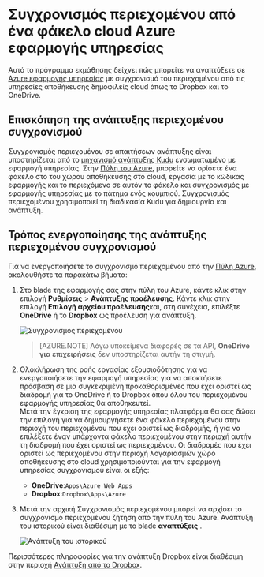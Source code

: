 <properties
    pageTitle="Συγχρονισμός περιεχομένου από ένα φάκελο cloud Azure εφαρμογής υπηρεσίας"
    description="Μάθετε πώς μπορείτε να αναπτύξετε την εφαρμογή σας σε Azure εφαρμογής υπηρεσίας μέσω του συγχρονισμού περιεχομένου από ένα φάκελο cloud."
    services="app-service"
    documentationCenter=""
    authors="dariagrigoriu"
    manager="wpickett"
    editor="mollybos"/>

<tags
    ms.service="app-service"
    ms.workload="na"
    ms.tgt_pltfrm="na"
    ms.devlang="na"
    ms.topic="article"
    ms.date="06/13/2016"
    ms.author="dariagrigoriu"/>
    
# <a name="sync-content-from-a-cloud-folder-to-azure-app-service"></a>Συγχρονισμός περιεχομένου από ένα φάκελο cloud Azure εφαρμογής υπηρεσίας

Αυτό το πρόγραμμα εκμάθησης δείχνει πώς μπορείτε να αναπτύξετε σε [Azure εφαρμογής υπηρεσίας](http://go.microsoft.com/fwlink/?LinkId=529714) με συγχρονισμό του περιεχομένου από τις υπηρεσίες αποθήκευσης δημοφιλείς cloud όπως το Dropbox και το OneDrive. 

## <a name="overview"></a>Επισκόπηση της ανάπτυξης περιεχομένου συγχρονισμού

Συγχρονισμός περιεχομένου σε απαιτήσεων ανάπτυξης είναι υποστηρίζεται από το [μηχανισμό ανάπτυξης Kudu](https://github.com/projectkudu/kudu/wiki) ενσωματωμένο με εφαρμογή υπηρεσίας. Στην [Πύλη του Azure](https://portal.azure.com), μπορείτε να ορίσετε ένα φάκελο στο του χώρου αποθήκευσης στο cloud, εργασία με το κώδικας εφαρμογής και το περιεχόμενο σε αυτόν το φάκελο και συγχρονισμός με εφαρμογής υπηρεσίας με το πάτημα ενός κουμπιού. Συγχρονισμός περιεχομένου χρησιμοποιεί τη διαδικασία Kudu για δημιουργία και ανάπτυξη. 
    
## <a name="contentsync"></a>Τρόπος ενεργοποίησης της ανάπτυξης περιεχομένου συγχρονισμού
Για να ενεργοποιήσετε το συγχρονισμό περιεχομένου από την [Πύλη Azure](https://portal.azure.com), ακολουθήστε τα παρακάτω βήματα:

1. Στο blade της εφαρμογής σας στην πύλη του Azure, κάντε κλικ στην επιλογή **Ρυθμίσεις** > **Ανάπτυξης προέλευσης**. Κάντε κλικ στην επιλογή **Επιλογή αρχείου προέλευσης**και, στη συνέχεια, επιλέξτε **OneDrive** ή το **Dropbox** ως προέλευση για ανάπτυξη. 

    ![Συγχρονισμός περιεχομένου](./media/app-service-deploy-content-sync/deployment_source.png)

    >[AZURE.NOTE] Λόγω υποκείμενα διαφορές σε τα API, **OneDrive για επιχειρήσεις** δεν υποστηρίζεται αυτήν τη στιγμή. 

2. Ολοκλήρωση της ροής εργασίας εξουσιοδότησης για να ενεργοποιήσετε την εφαρμογή υπηρεσίας για να αποκτήσετε πρόσβαση σε μια συγκεκριμένη προκαθορισμένες που έχει οριστεί ως διαδρομή για το OneDrive ή το Dropbox όπου όλου του περιεχομένου εφαρμογής υπηρεσίας θα αποθηκευτεί.  
    Μετά την έγκριση της εφαρμογής υπηρεσίας πλατφόρμα θα σας δώσει την επιλογή για να δημιουργήσετε ένα φάκελο περιεχομένου στην περιοχή του περιεχομένου που έχει οριστεί ως διαδρομής, ή για να επιλέξετε έναν υπάρχοντα φάκελο περιεχομένου στην περιοχή αυτήν τη διαδρομή που έχει οριστεί ως περιεχομένου. Οι διαδρομές που έχει οριστεί ως περιεχομένου στην περιοχή λογαριασμών χώρο αποθήκευσης στο cloud χρησιμοποιούνται για την εφαρμογή υπηρεσίας συγχρονισμού είναι οι εξής:  
    * **OneDrive**:`Apps\Azure Web Apps` 
    * **Dropbox**:`Dropbox\Apps\Azure`

3. Μετά την αρχική Συγχρονισμός περιεχομένου μπορεί να αρχίσει το συγχρονισμό περιεχομένου ζήτηση από την πύλη του Azure. Ανάπτυξη του ιστορικού είναι διαθέσιμη με το blade **αναπτύξεις** .

    ![Ανάπτυξη του ιστορικού](./media/app-service-deploy-content-sync/onedrive_sync.png)
 
Περισσότερες πληροφορίες για την ανάπτυξη Dropbox είναι διαθέσιμη στην περιοχή [Ανάπτυξη από το Dropbox](http://blogs.msdn.com/b/windowsazure/archive/2013/03/19/new-deploy-to-windows-azure-web-sites-from-dropbox.aspx). 


